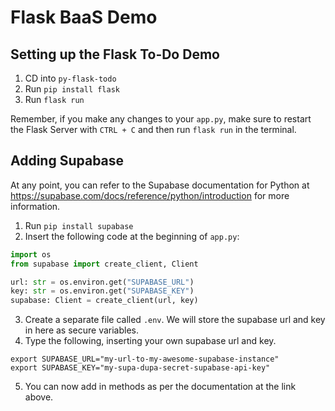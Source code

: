 # Flask BaaS Demo

## Setting up the Flask To-Do Demo

1. CD into `py-flask-todo`
2. Run `pip install flask`
3. Run `flask run`

Remember, if you make any changes to your `app.py`, make sure to restart the Flask Server with `CTRL + C` and then run `flask run` in the terminal.

## Adding Supabase
At any point, you can refer to the Supabase documentation for Python at https://supabase.com/docs/reference/python/introduction for more information.

1. Run `pip install supabase`
2. Insert the following code at the beginning of `app.py`:

```python
import os
from supabase import create_client, Client

url: str = os.environ.get("SUPABASE_URL")
key: str = os.environ.get("SUPABASE_KEY")
supabase: Client = create_client(url, key)
```

3. Create a separate file called `.env`. We will store the supabase url and key in here as secure variables.
4. Type the following, inserting your own supabase url and key.

```dotenv
export SUPABASE_URL="my-url-to-my-awesome-supabase-instance"
export SUPABASE_KEY="my-supa-dupa-secret-supabase-api-key"
```

5. You can now add in methods as per the documentation at the link above.
